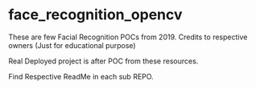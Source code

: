 # face_recognition_opencv

These are few Facial Recognition POCs from 2019. Credits to respective owners (Just for educational purpose)

Real Deployed project is after POC from these resources.

Find Respective ReadMe in each sub REPO.
